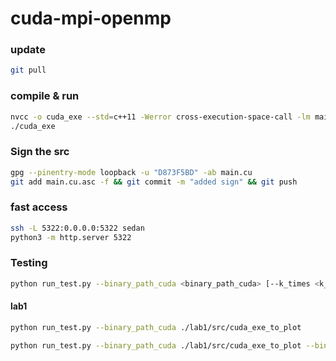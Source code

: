 # cuda-mpi-openmp

### update

```bash
git pull
```

### compile & run
```bash
nvcc -o cuda_exe --std=c++11 -Werror cross-execution-space-call -lm main.cu
./cuda_exe
```

### Sign the src
```bash
gpg --pinentry-mode loopback -u "D873F5BD" -ab main.cu
git add main.cu.asc -f && git commit -m "added sign" && git push
```

### fast access
```bash
ssh -L 5322:0.0.0.0:5322 sedan
python3 -m http.server 5322
```

### Testing
```bash
python run_test.py --binary_path_cuda <binary_path_cuda> [--k_times <k_times>] [--binary_path_cpu <binary_path_cpu>] [--kernel_sizes <kernel_sizes> ("[[1, 32], [512, 512], [1024, 1024]]")] **kwargs
```

#### lab1
```bash
python run_test.py --binary_path_cuda ./lab1/src/cuda_exe_to_plot

python run_test.py --binary_path_cuda ./lab1/src/cuda_exe_to_plot --binary_path_cpu ./lab1/src/cpu_exe_to_plot --k_times 20 --kernel_sizes "[[1, 32], [512, 512], [1024, 1024]]"
```